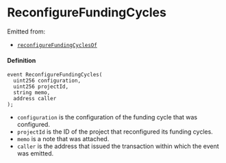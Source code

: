 # ReconfigureFundingCycles

Emitted from:

* [`reconfigureFundingCyclesOf`](/protocol/api/contracts/or-controllers/jbcontroller/write/reconfigurefundingcyclesof.md)

#### Definition

```
event ReconfigureFundingCycles(
  uint256 configuration,
  uint256 projectId,
  string memo,
  address caller
);
```

* `configuration` is the configuration of the funding cycle that was configured.
* `projectId` is the ID of the project that reconfigured its funding cycles.
* `memo` is a note that was attached.
* `caller` is the address that issued the transaction within which the event was emitted.
